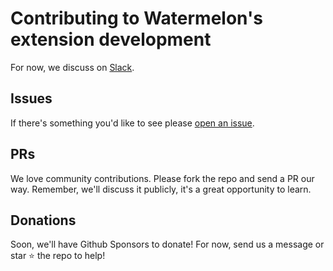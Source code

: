 # Contributing to Watermelon's extension development

For now, we discuss on [Slack](https://join.slack.com/t/watermelonusers/shared_invite/zt-18vhxghk6-7YSg30oWqQSZqdOzlkR~Rw). 

## Issues

If there's something you'd like to see please [open an issue](https://github.com/watermelontools/wm-extension/issues/new).

## PRs

We love community contributions. Please fork the repo and send a PR our way. 
Remember, we'll discuss it publicly, it's a great opportunity to learn.

## Donations
Soon, we'll have Github Sponsors to donate!
For now, send us a message or star :star: the repo to help!
